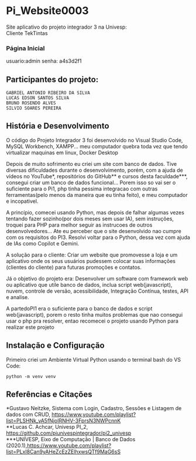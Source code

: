 # Pi_Website0003
Site aplicativo do projeto integrador 3 na Univesp:  
Cliente TekTintas

### Página Inicial

usuario:admin
senha: a4s3d2f1

## Participantes do projeto:
```
GABRIEL ANTONIO RIBEIRO DA SILVA
LUCAS EDSON SANTOS SILVA
BRUNO ROSENDO ALVES
SILVIO SOARES PEREIRA
```

## História e Desenvolvimento

O código do Projeto Integrador 3 foi desenvolvido no Visual Studio Code, MySQL Workbench, XAMPP... meu computador quebra toda vez que tendo virtualizar maquinas em linux, Docker Desktop

Depois de muito sofrimento eu criei um site com banco de dados. Tive diversas dificuldades durante o desenvolvimento, porém, com a ajuda de vídeos no YouTube*, repositórios do GitHub** e cursos desta faculdade***, consegui criar um banco de dados funcional... Porem isso so vai ser o suficiente para o Pi1, php tinha pessima integracao com outras ferramentas(pelo menos da maneira que eu tinha feito), e meu computador e incopativel.

A princípio, comecei usando Python, mas depois de falhar algumas vezes tentando fazer sozinho(por dois meses sem usar IA), sem instruções, troquei para PHP para melhor seguir as instrucoes de outros desenvolvedores... Ate eu perceber que o site desenvolvido nao cumpre com os requisitos do PI3. Resolvi voltar para o Python, dessa vez com ajuda de IAs como Copilot e Gemini. 

A solução para o cliente: Criar um website que promovesse a loja e um aplicativo onde os seus usuários pudessem colocar suas informações (clientes do cliente) para futuras promoções e contatos.

Já o objetivo do projeto era: Desenvolver um software com framework web ou aplicativo que utile banco de dados, inclua script web(javascript), nuvem, controle de versão, acessibilidade, Integração Contínua, testes, API e analise. 

A partedoPI1 era o suficiente para o banco de dados e script web(javascript), porem o resto tinha muitos problemas que nao consegui usar o php pra resolver, entao recomecei o projeto usando Python para realizar este projeto

## Instalação e Configuração

Primeiro criei um Ambiente Virtual Python usando o terminal bash do VS Code:
```
python -m venv venv
```

## Referências e Citações
 *Gustavo Neitzke, Sistema com Login, Cadastro, Sessões e Listagem de dados com CRUD, https://www.youtube.com/playlist?list=PLSHNk_yA5fNjoIRNHV-3FprsN3NWPcnnK  
 **Lucas C. Achcar, Univesp PI_2, https://github.com/piunivespintegrador/pi2_univesp  
***UNIVESP, Eixo de Computação | Banco de Dados (2020.1),https://www.youtube.com/playlist?list=PLxI8Can9yAHeZcEzZElhxwsQTf9MaG6sS
